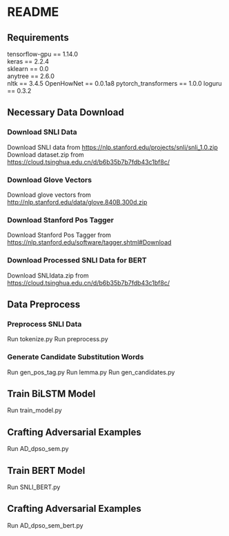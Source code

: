 # README
## Requirements
tensorflow-gpu == 1.14.0   
keras == 2.2.4   
sklearn == 0.0  
anytree == 2.6.0  
nltk == 3.4.5
OpenHowNet == 0.0.1a8
pytorch_transformers == 1.0.0
loguru == 0.3.2
## Necessary Data Download
### Download SNLI Data
Download SNLI data from https://nlp.stanford.edu/projects/snli/snli_1.0.zip
Download dataset.zip from https://cloud.tsinghua.edu.cn/d/b6b35b7b7fdb43c1bf8c/
### Download Glove Vectors
Download glove vectors from http://nlp.stanford.edu/data/glove.840B.300d.zip
### Download Stanford Pos Tagger
Download Stanford Pos Tagger from https://nlp.stanford.edu/software/tagger.shtml#Download
### Download Processed SNLI Data for BERT
Download SNLIdata.zip from https://cloud.tsinghua.edu.cn/d/b6b35b7b7fdb43c1bf8c/
## Data Preprocess
### Preprocess SNLI Data
Run tokenize.py
Run preprocess.py
### Generate Candidate Substitution Words
Run gen_pos_tag.py
Run lemma.py
Run gen_candidates.py
## Train BiLSTM Model
Run train_model.py
## Crafting Adversarial Examples
Run AD_dpso_sem.py
## Train BERT Model
Run SNLI_BERT.py
## Crafting Adversarial Examples
Run AD_dpso_sem_bert.py